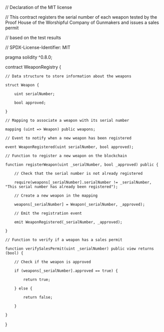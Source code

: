 // Declaration of the MIT license

// This contract registers the serial number of each weapon tested by the Proof House of the Worshipful Company of Gunmakers and issues a sales permit

// based on the test results

// SPDX-License-Identifier: MIT

pragma solidity ^0.8.0;

contract WeaponRegistry {

    // Data structure to store information about the weapons

    struct Weapon {

        uint serialNumber;

        bool approved;

    }

    // Mapping to associate a weapon with its serial number

    mapping (uint => Weapon) public weapons;

    // Event to notify when a new weapon has been registered

    event WeaponRegistered(uint serialNumber, bool approved);

    // Function to register a new weapon on the blockchain

    function registerWeapon(uint _serialNumber, bool _approved) public {

        // Check that the serial number is not already registered

        require(weapons[_serialNumber].serialNumber != _serialNumber, "This serial number has already been registered");

        // Create a new weapon in the mapping

        weapons[_serialNumber] = Weapon(_serialNumber, _approved);

        // Emit the registration event

        emit WeaponRegistered(_serialNumber, _approved);

    }

    // Function to verify if a weapon has a sales permit

    function verifySalesPermit(uint _serialNumber) public view returns (bool) {

        // Check if the weapon is approved

        if (weapons[_serialNumber].approved == true) {

            return true;

        } else {

            return false;

        }

    }

}

 
